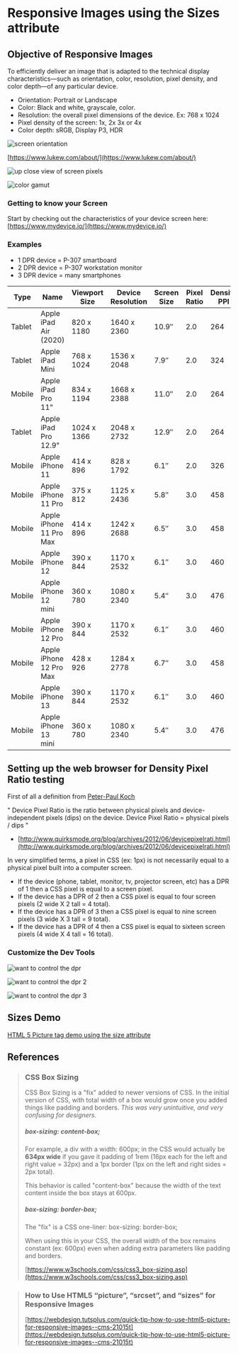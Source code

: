 # Responsive Images using the Sizes attribute

## Objective of Responsive Images

To efficiently deliver an image that is adapted to the technical display characteristics—such as orientation, color, resolution, pixel density, and color depth—of any particular device.

- Orientation: Portrait or Landscape
- Color: Black and white, grayscale, color.
- Resolution: the overall pixel dimensions of the device. Ex: 768 x 1024
- Pixel density of the screen: 1x, 2x 3x or 4x
- Color depth: sRGB, Display P3, HDR 

![screen orientation](./week-2b/img/lukw-orientation.png)

[https://www.lukew.com/about/](https://www.lukew.com/about/)
  
![up close view of screen pixels](./week-2b/img/pixels.jpg)

![color gamut](./week-2b/img/color-gamut.jpg)



### Getting to know your Screen

Start by checking out the characteristics of your device screen here: [https://www.mydevice.io/](https://www.mydevice.io/)

### Examples

- 1 DPR device = P-307 smartboard
- 2 DPR device = P-307 workstation monitor
- 3 DPR device = many smartphones

| Type          | Name          | Viewport Size | Device Resolution | Screen Size   | Pixel Ratio   | Density PPI    | CSS PPI |
| ------------- | ------------- | ------------- | ----------------- | ------------- | ------------- |  ------------- | ------- |
| Tablet | Apple iPad Air (2020) | 820 x 1180 | 1640 x 2360 | 10.9″ | 2.0 | 264 | 132 | 
| Tablet | Apple iPad Mini | 768 x 1024 | 1536 x 2048 | 7.9″ | 2.0 | 324 | 162 | 
| Mobile | Apple iPad Pro 11" | 834 x 1194 | 1668 x 2388 | 11.0″ | 2.0 | 264 | 132 | 
| Tablet | Apple iPad Pro 12.9" | 1024 x 1366 | 2048 x 2732 | 12.9″ | 2.0 | 264 | 132 | 
| Mobile | Apple iPhone 11 | 414 x 896 | 828 x 1792 | 6.1″ | 2.0 | 326 | 163 | 
| Mobile | Apple iPhone 11 Pro | 375 x 812 | 1125 x 2436 | 5.8″ | 3.0 | 458 | 153 | 
| Mobile | Apple iPhone 11 Pro Max | 414 x 896 | 1242 x 2688 | 6.5″ | 3.0 | 458 | 153 | 
| Mobile | Apple iPhone 12 | 390 x 844 | 1170 x 2532 | 6.1″ | 3.0 | 460 | 153 | 
| Mobile | Apple iPhone 12 mini | 360 x 780 | 1080 x 2340 | 5.4″ | 3.0 | 476 | 159 | 
| Mobile | Apple iPhone 12 Pro | 390 x 844 | 1170 x 2532 | 6.1″ | 3.0 | 460 | 153 | 
| Mobile | Apple iPhone 12 Pro Max | 428 x 926 | 1284 x 2778 | 6.7″ | 3.0 | 458 | 153 | 
| Mobile | Apple iPhone 13 | 390 x 844 | 1170 x 2532 | 6.1″ | 3.0 | 460 | 153 | 
| Mobile | Apple iPhone 13 mini | 360 x 780 | 1080 x 2340 | 5.4″ | 3.0 | 476 | 159 | 



## Setting up the web browser for Density Pixel Ratio testing

First of all a definition from [Peter-Paul Koch](http://www.quirksmode.org/about/)

" Device Pixel Ratio is the ratio between physical pixels and device-independent pixels (dips) on the device.
Device Pixel Ratio = physical pixels / dips "

- [http://www.quirksmode.org/blog/archives/2012/06/devicepixelrati.html](http://www.quirksmode.org/blog/archives/2012/06/devicepixelrati.html)

In very simplified terms, a pixel in CSS (ex: 1px) is not necessarily equal to a physical pixel built into a computer screen. 

- If the device (phone, tablet, monitor, tv, projector screen, etc) has a DPR of 1 then a CSS pixel is equal to a screen pixel.
- If the device has a DPR of 2 then a CSS pixel is equal to four screen pixels (2 wide X 2 tall = 4 total).
- If the device has a DPR of 3 then a CSS pixel is equal to nine screen pixels (3 wide X 3 tall = 9 total).
- If the device has a DPR of 4 then a CSS pixel is equal to sixteen screen pixels (4 wide X 4 tall = 16 total).

### Customize the Dev Tools

![want to control the dpr](./week-2b/img/want-to-control-dpr.png)

![want to control the dpr 2](./week-2b/img/want-to-control-dpr-2.png)

![want to control the dpr 3](./week-2b/img/want-to-control-dpr-3.png)



## Sizes Demo

[HTML 5 Picture tag demo using the size attribute](./week-2b/sizes-demo.html)

## References

<blockquote>

### CSS Box Sizing

CSS Box Sizing is a "fix" added to newer versions of CSS. In the initial version of CSS, with total width of a box would grow once you added things like padding and borders. *This was very unintuitive, and very confusing for designers.* 

##### box-sizing: content-box;

For example, a div with a width: 600px; in the CSS would actually be **634px wide** if you gave it padding of 1rem (16px each for the left and right value = 32px) and a 1px border (1px on the left and right sides = 2px total).

This behavior is called "content-box" because the width of the text content inside the box stays at 600px.

##### box-sizing: border-box;

The "fix" is a CSS one-liner: box-sizing: border-box;

When using this in your CSS, the overall width of the box remains constant (ex: 600px) even when adding extra parameters like padding and borders.


[https://www.w3schools.com/css/css3_box-sizing.asp](https://www.w3schools.com/css/css3_box-sizing.asp)

</blockquote>

<blockquote>

### How to Use HTML5 “picture”, “srcset”, and “sizes” for Responsive Images

[https://webdesign.tutsplus.com/quick-tip-how-to-use-html5-picture-for-responsive-images--cms-21015t](https://webdesign.tutsplus.com/quick-tip-how-to-use-html5-picture-for-responsive-images--cms-21015t)

</blockquote>

